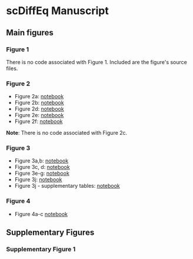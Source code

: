 # scDiffEq Manuscript

## Main figures

### Figure 1
There is no code associated with Figure 1. Included are the figure's source files.

### Figure 2

* Figure 2a: [notebook](./figure_2/notebooks/figure_2A.ipynb)
* Figure 2b: [notebook](./figure_2/notebooks/figure_2B.ipynb)
* Figure 2d: [notebook](./figure_2/notebooks/figure_2D.ipynb)
* Figure 2e: [notebook](./figure_2/notebooks/figure_2E.ipynb)
* Figure 2f: [notebook](./figure_2/notebooks/figure_2F.ipynb)

**Note**: There is no code associated with Figure 2c.

### Figure 3

* Figure 3a,b: [notebook](https://github.com/scDiffEq/scdiffeq-analyses/blob/main/manuscript/Figure3/notebooks/Figure3AB.ipynb)
* Figure 3c, d: [notebook](https://github.com/scDiffEq/scdiffeq-analyses/blob/main/manuscript/Figure3/notebooks/Figure3CD.ipynb)
* Figure 3e-g: [notebook](https://github.com/scDiffEq/scdiffeq-analyses/blob/main/manuscript/Figure3/notebooks/Figure3EFG.ipynb)
* Figure 3j: [notebook](https://github.com/scDiffEq/scdiffeq-analyses/blob/main/manuscript/Figure3/notebooks/Figure3J.ipynb)
* Figure 3j - supplementary tables: [notebook](https://github.com/scDiffEq/scdiffeq-analyses/blob/main/manuscript/Figure3/notebooks/Figure3J.make_supplementary_tables.ipynb)

### Figure 4

* Figure 4a-c [notebook](https://github.com/scDiffEq/scdiffeq-analyses/blob/main/manuscript/Figure3/notebooks/Figure3AB.ipynb)

## Supplementary Figures

### Supplementary Figure 1
